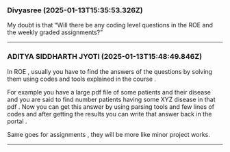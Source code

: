 ### Divyasree (2025-01-13T15:35:53.326Z)

My doubt is that “Will there be any coding level questions in the ROE and the
weekly graded assignments?”


---
### ADITYA SIDDHARTH JYOTI (2025-01-13T15:48:49.846Z)

In ROE , usually you have to find the answers of the questions by solving them
using codes and tools explained in the course .

For example you have a large pdf file of some patients and their disease and
you are said to find number patients having some XYZ disease in that pdf . Now
you can get this answer by using parsing tools and few lines of codes and
after getting the results you can write that answer back in the portal .

Same goes for assignments , they will be more like minor project works.


---
